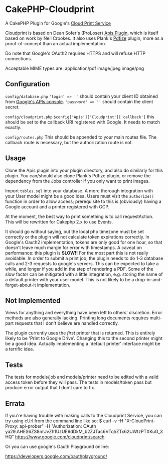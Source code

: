 CakePHP-Cloudprint
==================

A CakePHP Plugin for Google's [Cloud Print Service][]

Cloudprint is based on Dean Sofer's (ProLoser) [Apis Plugin][], which is itself based on work by Neil Crookes.
It also uses Plank's [Pdfize][] plugin, more as a proof-of-concept than an actual implementation.

Do note that Google's OAuth2 requires HTTPS and will refuse HTTP connections. 

Acceptable MIME types are: 
application/pdf
image/jpeg
image/png

Configuration
-------------

`config/database.php`
`'login' => ''` should contain your client ID obtained from [Google's APIs console][].
`'password' => ''` should contain the client secret.

`config/cloudprint.php`
`$config['Apis']['Cloudprint']['callback']` this should be set to the callback URI registered with Google. It needs to match exactly.

`config/routes.php`
This should be appended to your main routes file. The callback route is necessary, but the authorization route is not.

Usage
-----

Clone the Apis plugin into your plugin directory, and also do similarly for this plugin. You can/should also clone Plank's Pdfize plugin, or remove the dependency from the Jobs controller if you only want to print images.

Import `tables.sql` into your database. A more thorough integration with your User model might be a good idea. Users must visit the `authorize()` function in order to allow access; prerequisite to this is (obviously) having a Google account and a printer registered with GCP.

At the moment, the best way to print something is to call requestAction. This will be rewritten for Cakephp 2.x to use Events.

It should go without saying, but the local php timezone must be set correctly or the plugin will not calculate token expirations correctly. In Google's Oauth2 implementation, tokens are only good for one hour, so that doesn't leave much margin for error with timestamps.
A caveat on performance: this plugin is **SLOW!!** For the most part this is not really avoidable. In order to submit a print job, the plugin needs to do 1-3 database calls and 2-3 requests to google's servers. This can be expected to take a while, and longer if you add in the step of rendering a PDF.
Some of the slow factor can be mitigated with a little integration, e.g. storing the name of a default printer with your user model. This is not likely to be a drop-in-and-forget-about-it implementation.

Not Implemented
---------------
Views for anything and everything have been left to others' discretion. Error methods are also generally lacking. Printing long documents requires multi-part requests that I don't believe are handled correctly.

The plugin currently uses the *first* printer that is returned. This is entirely likely to be 'Print to Google Drive'. Changing this to the second printer might be a good idea. Actually implementing a 'default printer' interface might be a terrific idea.

Tests
-----
The tests for models/job and models/printer need to be edited with a valid access token before they will pass. The tests in models/token pass but produce error output that I don't care to fix.

[apis plugin]: https://github.com/ProLoser/CakePHP-Api-Datasources
[google's apis console]: https://code.google.com/apis/console/
[pdfize]: https://github.com/plank/pdfize
[cloud print service]: https://developers.google.com/cloud-print/docs/appInterfaces

Errata
------
If you're having trouble with making calls to the Cloudprint Service, you can try using cUrl from the command line like so:
$ curl -v -H "X-CloudPrint-Proxy: api-prober" -H "Authorization: OAuth ya29.AHES6ZS8mUvZh1UzUE9dDkM_b2ZJTac6VTqhZTx62UWtzPTXKuG_3HQ" https://www.google.com/cloudprint/search

Or you can use google's Oauth Playground online:

<https://developers.google.com/oauthplayground/>